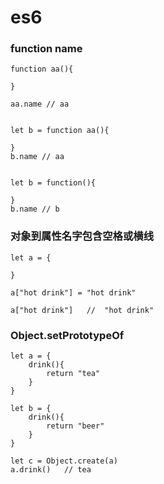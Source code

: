 # es6 

### function name

```
function aa(){

}

aa.name // aa


let b = function aa(){

}
b.name // aa


let b = function(){

}
b.name // b

```

### 对象到属性名字包含空格或横线

```
let a = {

}

a["hot drink"] = "hot drink"

a["hot drink"]   //  "hot drink"

```

### Object.setPrototypeOf

```
let a = {
    drink(){
        return "tea"
    }
}

let b = {
    drink(){
        return "beer"
    }
}

let c = Object.create(a)
a.drink()   // tea




```